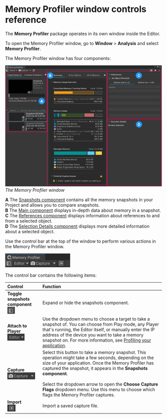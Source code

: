 # Memory Profiler window controls reference

The __Memory Profiler__ package operates in its own window inside the Editor.

To open the Memory Profiler window, go to  __Window__ &gt; __Analysis__ and select __Memory Profiler__.

The Memory Profiler window has four components:

![Memory Profiler window breakdown](images/memory-profiler-window.png)<br/>*The Memory Profiler window*

__A__ The [Snapshots component](snapshots-component.md) contains all the memory snapshots in your Project and allows you to compare snapshots.<br/>
__B__ The [Main component](main-component.md) displays in-depth data about memory in a snapshot.</br>
__C__ The [References component](references-component.md) displays information about references to and from a selected object.</br>
__D__ The [Selection Details component](selection-details-component.md) displays more detailed information about a selected object.</br>

Use the control bar at the top of the window to perform various actions in the Memory Profiler window.

![](images/window-buttons.png)

The control bar contains the following items:

|__Control__|__Function__|
|:---|:---|
|__Toggle snapshots component__</br>![](images/window-buttons-toggle-snapshots-component.png)| Expand or hide the snapshots component.
|__Attach to Player__</br>![](images/window-buttons-attach-to-player.png)| Use the dropdown menu to choose a target to take a snapshot of. You can choose from Play mode, any Player that's running, the Editor itself, or manually enter the IP address of the device you want to take a memory snapshot on. For more information, see [Profiling your application](https://docs.unity3d.com/Documentation/Manual/profiler-profiling-applications.html).|
|__Capture__</br>![](images/window-buttons-capture.png)| Select this button to take a memory snapshot. This operation might take a few seconds, depending on the size of your application. Once the Memory Profiler has captured the snapshot, it appears in the __Snapshots component__.</br></br>Select the dropdown arrow to open the __Choose Capture Flags__ dropdown menu. Use this menu to choose which flags the Memory Profiler captures.|
|__Import__<br>![](images/window-buttons-import.png)| Import a saved capture file.|
